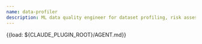 ```yaml
---
name: data-profiler
description: ML data quality engineer for dataset profiling, risk assessment, and bias detection. Use this skill to identify data quality issues, ML risks (leakage, split integrity, class imbalance), and bias before training models.
---
```


<!-- AUTO-LOAD: Main agent file -->
{{load: ${CLAUDE_PLUGIN_ROOT}/AGENT.md}}
